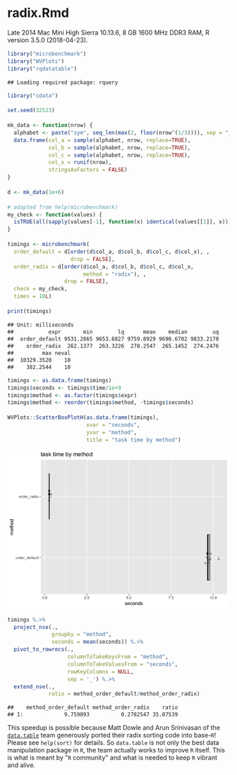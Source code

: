 radix.Rmd
================

Late 2014 Mac Mini High Sierra 10.13.6, 8 GB 1600 MHz DDR3 RAM, R version 3.5.0 (2018-04-23).

``` r
library("microbenchmark")
library("WVPlots")
library("rqdatatable")
```

    ## Loading required package: rquery

``` r
library("cdata")

set.seed(32523)

mk_data <- function(nrow) {
  alphabet <- paste("sym", seq_len(max(2, floor(nrow^(1/3)))), sep = "_")
  data.frame(col_a = sample(alphabet, nrow, replace=TRUE),
             col_b = sample(alphabet, nrow, replace=TRUE),
             col_c = sample(alphabet, nrow, replace=TRUE),
             col_x = runif(nrow),
             stringsAsFactors = FALSE)
}

d <- mk_data(1e+6)

# adapted from help(microbenchmark)
my_check <- function(values) {
  isTRUE(all(sapply(values[-1], function(x) identical(values[[1]], x))))
}

timings <- microbenchmark(
  order_default = d[order(d$col_a, d$col_b, d$col_c, d$col_x), , 
                    drop = FALSE],
  order_radix = d[order(d$col_a, d$col_b, d$col_c, d$col_x,
                        method = "radix"), ,
                  drop = FALSE],
  check = my_check,
  times = 10L)

print(timings)
```

    ## Unit: milliseconds
    ##           expr       min        lq      mean    median        uq
    ##  order_default 9531.2865 9653.6827 9759.8929 9690.6702 9833.2170
    ##    order_radix  262.1377  263.3226  278.2547  265.1452  274.2476
    ##         max neval
    ##  10329.3520    10
    ##    382.2544    10

``` r
timings <- as.data.frame(timings)
timings$seconds <- timings$time/1e+9
timings$method <- as.factor(timings$expr)
timings$method <- reorder(timings$method, -timings$seconds)

WVPlots::ScatterBoxPlotH(as.data.frame(timings),
                         xvar = "seconds",
                         yvar = "method", 
                         title = "task time by method")
```

![](radix_timing_files/figure-markdown_github/unnamed-chunk-1-1.png)

``` r
timings %.>%
  project_nse(., 
              groupby = "method",
              seconds = mean(seconds)) %.>%
  pivot_to_rowrecs(.,
                   columnToTakeKeysFrom = "method",
                   columnToTakeValuesFrom = "seconds",
                   rowKeyColumns = NULL,
                   sep = '_') %.>%
  extend_nse(.,
             ratio = method_order_default/method_order_radix)
```

    ##    method_order_default method_order_radix    ratio
    ## 1:             9.759893          0.2782547 35.07539

This speedup is possible because Matt Dowle and Arun Srinivasan of the [<code>data.table</code>](https://CRAN.R-project.org/package=data.table) team generously ported their radix sorting code into base-`R`! Please see `help(sort)` for details. So `data.table` is not only the best data manipulation package in `R`, the team actually works to improve `R` itself. This is what is meant by "`R` community" and what is needed to keep `R` vibrant and alive.
